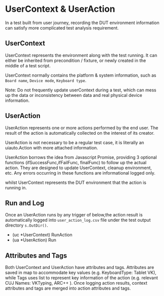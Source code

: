 # UserContext & UserAction

In a test built from user journey, recording the DUT environment information can
satisfy more complicated test analysis requirement.

## UserContext

UserContext represents the environment along with the test running. It can
either be inherited from precondition / fixture, or newly created in the middle
of a test script.

UserContext normally contains the platform & system information, such as `Board
name`, `Device mode`, `Keyboard type`.

Note: Do not frequently update userContext during a test, which can mess up the
data or inconsistency between data and real physical device information.

## UserAction

UserAction represents one or more actions performed by the end user. The result
of the action is automatically collected on the interest of its creator.

UserAction is not necessary to be a regular test case, it is literally an
uiauto.Action with more attached information.

UserAction borrows the idea from Javascript Promise, providing 3 optional
functions (ifSuccessFunc,ifFailFunc, finalFunc) to follow up the actual action.
They are designed to update UserContext, cleanup environment, etc. Any errors
occurring in these functions are informational logged only.

whilst UserContext represents the DUT environment that the action is running in.

## Run and Log

Once an UserAction runs by any trigger of below,the action result is
automatically logged into `user_action_log.csv` file under the test output
directory `s.OutDir()`.

*   (uc *UserContext) RunAction
*   (ua *UserAction) Run

## Attributes and Tags

Both UserContext and UserAction have attributes and tags. Attributes are saved
in map to accommodate key values (e.g. KeyboardType: Tablet VK), while Tags uses
list to represent key information of the action (e.g. relevant CUJ Names:
VKTyping, ARC++ ). Once logging action results, context attributes and tags are
merged into action attributes and tags.

